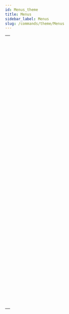 ```yaml
---
id: Menus_theme
title: Menus
sidebar_label: Menus
slug: /commands/theme/Menus
---
```


|                                                                                                                                       |
| ------------------------------------------------------------------------------------------------------------------------------------- |
| [<!-- INCLUDE #_command_.APPEND MENU ITEM.Syntax -->](../../commands-legacy/append-menu-item.md)<br/>                                 |
| [<!-- INCLUDE #_command_.Count menu items.Syntax -->](../../commands-legacy/count-menu-items.md)<br/>                                 |
| [<!-- INCLUDE #_command_.Count menus.Syntax -->](../../commands-legacy/count-menus.md)<br/>                                           |
| [<!-- INCLUDE #_command_.Create menu.Syntax -->](../../commands-legacy/create-menu.md)<br/>                                           |
| [<!-- INCLUDE #_command_.DELETE MENU ITEM.Syntax -->](../../commands-legacy/delete-menu-item.md)<br/>                                 |
| [<!-- INCLUDE #_command_.DISABLE MENU ITEM.Syntax -->](../../commands-legacy/disable-menu-item.md)<br/>                               |
| [<!-- INCLUDE #_command_.Dynamic pop up menu.Syntax -->](../../commands-legacy/dynamic-pop-up-menu.md)<br/>                           |
| [<!-- INCLUDE #_command_.ENABLE MENU ITEM.Syntax -->](../../commands-legacy/enable-menu-item.md)<br/>                                 |
| [<!-- INCLUDE #_command_.Get menu bar reference.Syntax -->](../../commands-legacy/get-menu-bar-reference.md)<br/>                     |
| [<!-- INCLUDE #_command_.Get menu item.Syntax -->](../../commands-legacy/get-menu-item.md)<br/>                                       |
| [<!-- INCLUDE #_command_.GET MENU ITEM ICON.Syntax -->](../../commands-legacy/get-menu-item-icon.md)<br/>                             |
| [<!-- INCLUDE #_command_.Get menu item key.Syntax -->](../../commands-legacy/get-menu-item-key.md)<br/>                               |
| [<!-- INCLUDE #_command_.Get menu item mark.Syntax -->](../../commands-legacy/get-menu-item-mark.md)<br/>                             |
| [<!-- INCLUDE #_command_.Get menu item method.Syntax -->](../../commands-legacy/get-menu-item-method.md)<br/>                         |
| [<!-- INCLUDE #_command_.Get menu item modifiers.Syntax -->](../../commands-legacy/get-menu-item-modifiers.md)<br/>                   |
| [<!-- INCLUDE #_command_.Get menu item parameter.Syntax -->](../../commands-legacy/get-menu-item-parameter.md)<br/>                   |
| [<!-- INCLUDE #_command_.GET MENU ITEM PROPERTY.Syntax -->](../../commands-legacy/get-menu-item-property.md)<br/>                     |
| [<!-- INCLUDE #_command_.Get menu item style.Syntax -->](../../commands-legacy/get-menu-item-style.md)<br/>                           |
| [<!-- INCLUDE #_command_.GET MENU ITEMS.Syntax -->](../../commands-legacy/get-menu-items.md)<br/>                                     |
| [<!-- INCLUDE #_command_.Get menu title.Syntax -->](../../commands-legacy/get-menu-title.md)<br/>                                     |
| [<!-- INCLUDE #_command_.Get selected menu item parameter.Syntax -->](../../commands-legacy/get-selected-menu-item-parameter.md)<br/> |
| [<!-- INCLUDE #_command_.INSERT MENU ITEM.Syntax -->](../../commands-legacy/insert-menu-item.md)<br/>                                 |
| [<!-- INCLUDE #_command_.Menu selected.Syntax -->](../../commands-legacy/menu-selected.md)<br/>                                       |
| [<!-- INCLUDE #_command_.RELEASE MENU.Syntax -->](../../commands-legacy/release-menu.md)<br/>                                         |
| [<!-- INCLUDE #_command_.SET HELP MENU.Syntax -->](../../commands-legacy/set-help-menu.md)<br/>                                       |
| [<!-- INCLUDE #_command_.SET MENU BAR.Syntax -->](../../commands-legacy/set-menu-bar.md)<br/>                                         |
| [<!-- INCLUDE #_command_.SET MENU ITEM.Syntax -->](../../commands-legacy/set-menu-item.md)<br/>                                       |
| [<!-- INCLUDE #_command_.SET MENU ITEM ICON.Syntax -->](../../commands-legacy/set-menu-item-icon.md)<br/>                             |
| [<!-- INCLUDE #_command_.SET MENU ITEM MARK.Syntax -->](../../commands-legacy/set-menu-item-mark.md)<br/>                             |
| [<!-- INCLUDE #_command_.SET MENU ITEM METHOD.Syntax -->](../../commands-legacy/set-menu-item-method.md)<br/>                         |
| [<!-- INCLUDE #_command_.SET MENU ITEM PARAMETER.Syntax -->](../../commands-legacy/set-menu-item-parameter.md)<br/>                   |
| [<!-- INCLUDE #_command_.SET MENU ITEM PROPERTY.Syntax -->](../../commands-legacy/set-menu-item-property.md)<br/>                     |
| [<!-- INCLUDE #_command_.SET MENU ITEM SHORTCUT.Syntax -->](../../commands-legacy/set-menu-item-shortcut.md)<br/>                     |
| [<!-- INCLUDE #_command_.SET MENU ITEM STYLE.Syntax -->](../../commands-legacy/set-menu-item-style.md)<br/>                           |
